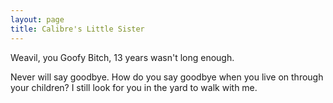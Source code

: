 ```yaml
---
layout: page
title: Calibre's Little Sister
---
```


Weavil, you Goofy Bitch, 13 years wasn't long enough.

Never will say goodbye. How do you say goodbye when you live on through your children? I still look for you in the
yard to walk with me.